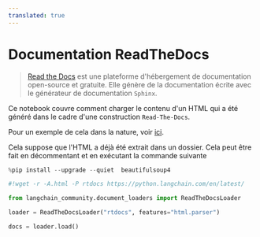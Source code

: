 ```yaml
---
translated: true
---
```


# Documentation ReadTheDocs

>[Read the Docs](https://readthedocs.org/) est une plateforme d'hébergement de documentation open-source et gratuite. Elle génère de la documentation écrite avec le générateur de documentation `Sphinx`.

Ce notebook couvre comment charger le contenu d'un HTML qui a été généré dans le cadre d'une construction `Read-The-Docs`.

Pour un exemple de cela dans la nature, voir [ici](https://github.com/langchain-ai/chat-langchain).

Cela suppose que l'HTML a déjà été extrait dans un dossier. Cela peut être fait en décommentant et en exécutant la commande suivante

```python
%pip install --upgrade --quiet  beautifulsoup4
```

```python
#!wget -r -A.html -P rtdocs https://python.langchain.com/en/latest/
```

```python
from langchain_community.document_loaders import ReadTheDocsLoader
```

```python
loader = ReadTheDocsLoader("rtdocs", features="html.parser")
```

```python
docs = loader.load()
```
